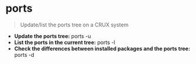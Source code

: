 # ports
> Update/list the ports tree on a CRUX system
- **Update the ports tree:**
ports -u
- **List the ports in the current tree:**
ports -l
- **Check the differences between installed packages and the ports tree:**
ports -d
